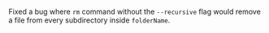 Fixed a bug where `rm` command without the `--recursive` flag would
remove a file from every subdirectory inside `folderName`.
